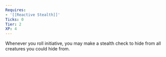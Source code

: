 ```yaml
---
Requires:
- '[[Reactive Stealth]]'
Ticks: 0
Tier: 2
XP: 4
---
```


Whenever you roll initiative, you may make a stealth check to hide from all creatures you could hide from.